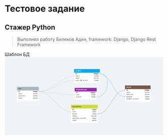 # Тестовое задание
## Стажер Python

> Выполнял работу Белеков Аден, framework: Django, Django Rest Framework
 



Шаблон БД
![проектирование_бд](template_db.png)

